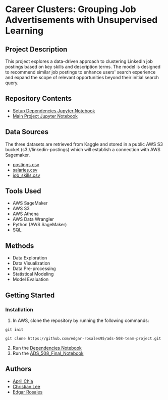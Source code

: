 # Career Clusters: Grouping Job Advertisements with Unsupervised Learning

## Project Description
This project explores a data-driven approach to clustering LinkedIn job postings based on key skills and description terms. The model is designed to recommend similar job postings to enhance users' search experience and expand the scope of relevant opportunities beyond their initial search query.

## Repository Contents
* [Setup Dependencies Jupyter Notebook](https://github.com/edgar-rosales95/ads-508-team-project/blob/main/Dependencies.ipynb)
* [Main Project Jupyter Notebook](https://github.com/edgar-rosales95/ads-508-team-project/blob/main/ADS_508_Final_Notebook.ipynb)

## Data Sources
The three datasets are retrieved from Kaggle and stored in a public AWS S3 bucket (s3://linkedin-postings) which will establish a connection with AWS Sagemaker.
* [postings.csv](https://www.kaggle.com/datasets/arshkon/linkedin-job-postings?select=postings.csv)
* [salaries.csv](https://www.kaggle.com/datasets/arshkon/linkedin-job-postings)
* [job_skills.csv](https://www.kaggle.com/datasets/arshkon/linkedin-job-postings?select=jobs)

## Tools Used
* AWS SageMaker
* AWS S3
* AWS Athena
* AWS Data Wrangler
* Python (AWS SageMaker)
* SQL

## Methods
* Data Exploration
* Data Visualization
* Data Pre-processing
* Statistical Modeling
* Model Evaluation

## Getting Started
### Installation
1. In AWS, clone the repository by running the following commands:
```
git init
```
```
git clone https://github.com/edgar-rosales95/ads-508-team-project.git
```
2. Run the [Dependencies Notebook](https://github.com/edgar-rosales95/ads-508-team-project/blob/main/Dependencies.ipynb)
3. Run the [ADS_508_Final_Notebook](https://github.com/edgar-rosales95/ads-508-team-project/blob/main/ADS_508_Final_Notebook.ipynb)

## Authors
* [April Chia](https://github.com/aprilchia)
* [Christian Lee](https://github.com/mitosisgg)
* [Edgar Rosales](https://github.com/edgar-rosales95)
